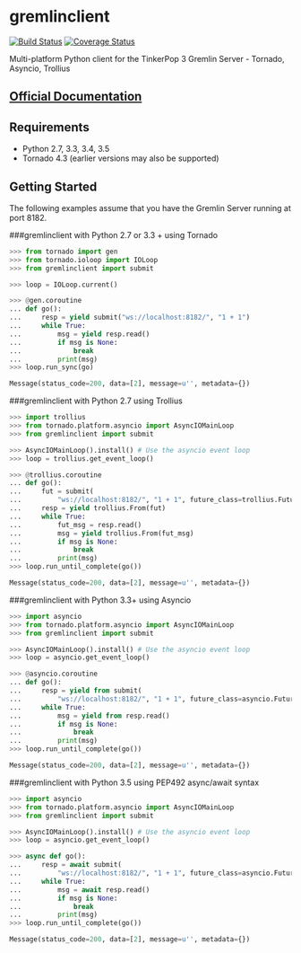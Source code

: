 # gremlinclient

[![Build Status](https://travis-ci.org/davebshow/gremlinclient.svg?branch=master)](https://travis-ci.org/davebshow/gremlinclient)
[![Coverage Status](https://coveralls.io/repos/github/davebshow/gremlinclient/badge.svg?branch=master)](https://coveralls.io/github/davebshow/gremlinclient?branch=master)


Multi-platform Python client for the TinkerPop 3 Gremlin Server - Tornado, Asyncio, Trollius

## [Official Documentation](http://gremlinclient.readthedocs.org/en/latest/)

## Requirements

* Python 2.7, 3.3, 3.4, 3.5
* Tornado 4.3 (earlier versions may also be supported)

## Getting Started

The following examples assume that you have the Gremlin Server running at port 8182.

###gremlinclient with Python 2.7 or 3.3 + using Tornado

```python
>>> from tornado import gen
>>> from tornado.ioloop import IOLoop
>>> from gremlinclient import submit

>>> loop = IOLoop.current()

>>> @gen.coroutine
... def go():
...     resp = yield submit("ws://localhost:8182/", "1 + 1")
...     while True:
...         msg = yield resp.read()
...         if msg is None:
...             break
...         print(msg)
>>> loop.run_sync(go)

Message(status_code=200, data=[2], message=u'', metadata={})
```

###gremlinclient with Python 2.7 using Trollius

```python
>>> import trollius
>>> from tornado.platform.asyncio import AsyncIOMainLoop
>>> from gremlinclient import submit

>>> AsyncIOMainLoop().install() # Use the asyncio event loop
>>> loop = trollius.get_event_loop()

>>> @trollius.coroutine
... def go():
...     fut = submit(
...         "ws://localhost:8182/", "1 + 1", future_class=trollius.Future)
...     resp = yield trollius.From(fut)
...     while True:
...         fut_msg = resp.read()
...         msg = yield trollius.From(fut_msg)
...         if msg is None:
...             break
...         print(msg)
>>> loop.run_until_complete(go())

Message(status_code=200, data=[2], message=u'', metadata={})
```

###gremlinclient with Python 3.3+ using Asyncio

```python
>>> import asyncio
>>> from tornado.platform.asyncio import AsyncIOMainLoop
>>> from gremlinclient import submit

>>> AsyncIOMainLoop().install() # Use the asyncio event loop
>>> loop = asyncio.get_event_loop()

>>> @asyncio.coroutine
... def go():
...     resp = yield from submit(
...         "ws://localhost:8182/", "1 + 1", future_class=asyncio.Future)
...     while True:
...         msg = yield from resp.read()
...         if msg is None:
...             break
...         print(msg)
>>> loop.run_until_complete(go())

Message(status_code=200, data=[2], message=u'', metadata={})
```

###gremlinclient with Python 3.5 using PEP492 async/await syntax

```python
>>> import asyncio
>>> from tornado.platform.asyncio import AsyncIOMainLoop
>>> from gremlinclient import submit

>>> AsyncIOMainLoop().install() # Use the asyncio event loop
>>> loop = asyncio.get_event_loop()

>>> async def go():
...     resp = await submit(
...         "ws://localhost:8182/", "1 + 1", future_class=asyncio.Future)
...     while True:
...         msg = await resp.read()
...         if msg is None:
...             break
...         print(msg)
>>> loop.run_until_complete(go())

Message(status_code=200, data=[2], message=u'', metadata={})
